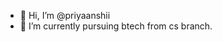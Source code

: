- 👋 Hi, I’m @priyaanshii
- 🌱 I’m currently pursuing btech from cs branch.

<!---
priyaanshii/priyaanshii is a ✨ special ✨ repository because its `README.md` (this file) appears on your GitHub profile.
You can click the Preview link to take a look at your changes.
--->

